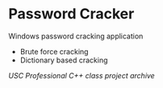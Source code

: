 # Password Cracker
Windows password cracking application
* Brute force cracking
* Dictionary based cracking

*USC Professional C++ class project archive*

